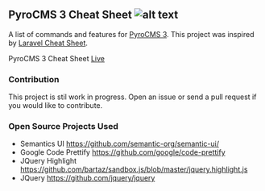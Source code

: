 ## PyroCMS 3 Cheat Sheet ![alt text](https://raw.githubusercontent.com/websemantics/pyrocms-cheatsheet/gh-pages/img/logo_red_64.png "PyroCMS 3 Cheat Sheet")

A list of commands and features for [PyroCMS 3](https://www.pyrocms.com/). This project was inspired by [Laravel Cheat Sheet](https://github.com/jesseobrien/laravel-cheatsheet).

PyroCMS 3 Cheat Sheet [Live](http://websemantics.github.io/pyrocms-cheatsheet)

### Contribution

This project is stil work in progress. Open an issue or send a pull request if you would like to contribute.

### Open Source Projects Used

* Semantics UI https://github.com/semantic-org/semantic-ui/
* Google Code Prettify https://github.com/google/code-prettify
* JQuery Highlight https://github.com/bartaz/sandbox.js/blob/master/jquery.highlight.js
* JQuery https://github.com/jquery/jquery
